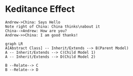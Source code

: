 # Keditance Effect

```sequence {theme="hand"}
Andrew->China: Says Hello
Note right of China: China thinks\nabout it
China-->Andrew: How are you?
Andrew->>China: I am good thanks!
```

```mermaid
graph LR
A[Abstract Class] -- Inherit/Extends --> B(Parent Model)
A -- Inherit/Extends --> C(Child Model 1)
A -- Inherit/Extends --> D(Child Model 2)

B --Relate--> C
B --Relate--> D

```
